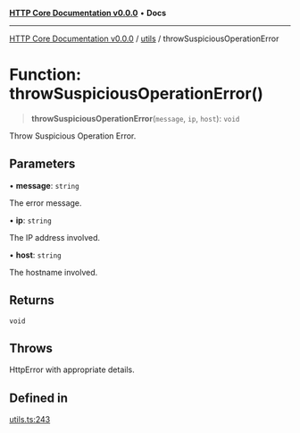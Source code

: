 [**HTTP Core Documentation v0.0.0**](../../README.md) • **Docs**

***

[HTTP Core Documentation v0.0.0](../../modules.md) / [utils](../README.md) / throwSuspiciousOperationError

# Function: throwSuspiciousOperationError()

> **throwSuspiciousOperationError**(`message`, `ip`, `host`): `void`

Throw Suspicious Operation Error.

## Parameters

• **message**: `string`

The error message.

• **ip**: `string`

The IP address involved.

• **host**: `string`

The hostname involved.

## Returns

`void`

## Throws

HttpError with appropriate details.

## Defined in

[utils.ts:243](https://github.com/stonemjs/http-core/blob/3497087dac965583296f5092cd519a9aa0728373/src/utils.ts#L243)
